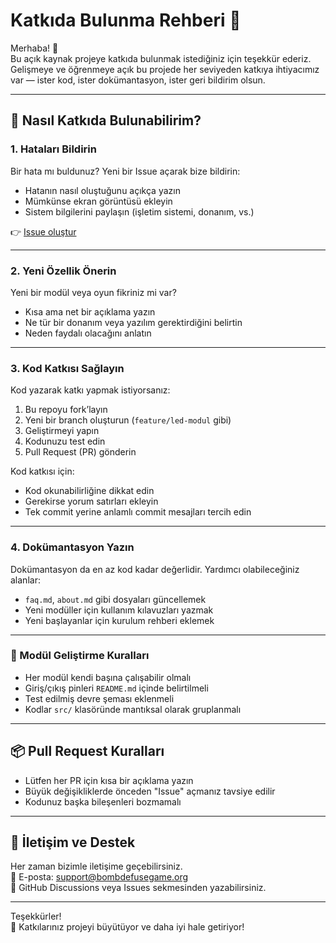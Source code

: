 # Katkıda Bulunma Rehberi 🤝

Merhaba! 👋  
Bu açık kaynak projeye katkıda bulunmak istediğiniz için teşekkür ederiz. Gelişmeye ve öğrenmeye açık bu projede her seviyeden katkıya ihtiyacımız var — ister kod, ister dokümantasyon, ister geri bildirim olsun.

---

## 🚀 Nasıl Katkıda Bulunabilirim?

### 1. Hataları Bildirin
Bir hata mı buldunuz? Yeni bir Issue açarak bize bildirin:

- Hatanın nasıl oluştuğunu açıkça yazın
- Mümkünse ekran görüntüsü ekleyin
- Sistem bilgilerini paylaşın (işletim sistemi, donanım, vs.)

👉 [Issue oluştur](https://github.com/ekipadi/bomb-defuse-game/issues)

---

### 2. Yeni Özellik Önerin
Yeni bir modül veya oyun fikriniz mi var?

- Kısa ama net bir açıklama yazın
- Ne tür bir donanım veya yazılım gerektirdiğini belirtin
- Neden faydalı olacağını anlatın

---

### 3. Kod Katkısı Sağlayın
Kod yazarak katkı yapmak istiyorsanız:

1. Bu repoyu fork’layın
2. Yeni bir branch oluşturun (`feature/led-modul` gibi)
3. Geliştirmeyi yapın
4. Kodunuzu test edin
5. Pull Request (PR) gönderin

Kod katkısı için:

- Kod okunabilirliğine dikkat edin  
- Gerekirse yorum satırları ekleyin  
- Tek commit yerine anlamlı commit mesajları tercih edin

---

### 4. Dokümantasyon Yazın
Dokümantasyon da en az kod kadar değerlidir. Yardımcı olabileceğiniz alanlar:

- `faq.md`, `about.md` gibi dosyaları güncellemek
- Yeni modüller için kullanım kılavuzları yazmak
- Yeni başlayanlar için kurulum rehberi eklemek

---

### 🧪 Modül Geliştirme Kuralları

- Her modül kendi başına çalışabilir olmalı
- Giriş/çıkış pinleri `README.md` içinde belirtilmeli
- Test edilmiş devre şeması eklenmeli
- Kodlar `src/` klasöründe mantıksal olarak gruplanmalı

---

## 📦 Pull Request Kuralları

- Lütfen her PR için kısa bir açıklama yazın
- Büyük değişikliklerde önceden "Issue" açmanız tavsiye edilir
- Kodunuz başka bileşenleri bozmamalı

---

## 💬 İletişim ve Destek

Her zaman bizimle iletişime geçebilirsiniz.  
📧 E-posta: support@bombdefusegame.org  
💬 GitHub Discussions veya Issues sekmesinden yazabilirsiniz.

---

Teşekkürler!  
🎉 Katkılarınız projeyi büyütüyor ve daha iyi hale getiriyor!
